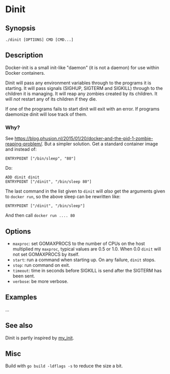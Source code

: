 # Dinit

## Synopsis

    ./dinit [OPTIONS] CMD [CMD...]

## Description

Docker-init is a small init-like "daemon" (it is not a daemon) for use within
Docker containers.

Dinit will pass any environment variables through to the programs it is
starting. It will pass signals (SIGHUP, SIGTERM and SIGKILL) through to the
children it is managing. It will reap any zombies created by its children. It
will *not* restart any of its children if they die.

If one of the programs fails to start dinit will exit with an error. If programs
daemonize dinit will lose track of them.

### Why?

See <https://blog.phusion.nl/2015/01/20/docker-and-the-pid-1-zombie-reaping-problem/>.
But a simpler solution. Get a standard container image and instead of:

    ENTRYPOINT ["/bin/sleep", "80"]

Do:

    ADD dinit dinit
    ENTRYPOINT ["/dinit", "/bin/sleep 80"]

The last command in the list given to `dinit` will *also* get the arguments given
to `docker run`, so the above sleep can be rewritten like:

    ENTRYPOINT ["/dinit", "/bin/sleep"]

And then call `docker run .... 80`

## Options

* `maxproc`: set GOMAXPROCS to the number of CPUs on the host multiplied my `maxproc`, typical
  values are 0.5 or 1.0. When 0.0 `dinit` will not set GOMAXPROCS by itself.
* `start`: run a command when starting up. On any failure, `dinit` stops.
* `stop`: run command on exit.
* `timeout`: time in seconds before SIGKILL is send after the SIGTERM has been sent.
* `verbose`: be more verbose.

## Examples

...

## See also

Dinit is partly inspired by
[my_init](https://github.com/phusion/baseimage-docker/blob/master/image/bin/my_init).

## Misc

Build with `go build -ldflags -s` to reduce the size a bit.
